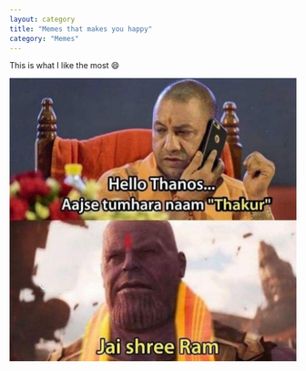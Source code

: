```yaml
---
layout: category
title: "Memes that makes you happy"
category: "Memes"
---
```


This is what I like the most :smile:

![meme1](/memes/meme1.jpeg)

